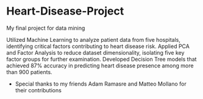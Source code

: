 # Heart-Disease-Project
My final project for data mining

Utilized Machine Learning to analyze patient data from five hospitals, identifying critical factors contributing to heart disease risk.
Applied PCA and Factor Analysis to reduce dataset dimensionality, isolating five key factor groups for further examination.
Developed Decision Tree models that achieved 87% accuracy in predicting heart disease presence among more than 900 patients.

- Special thanks to my friends Adam Ramasre and Matteo Mollano for their contributions
